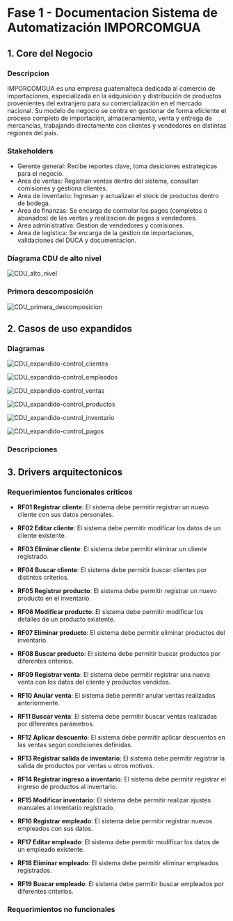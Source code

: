 # Fase 1 - Documentacion Sistema de Automatización IMPORCOMGUA

## 1. Core del Negocio
### Descripcion
IMPORCOMGUA es una empresa guatemalteca dedicada al comercio de importaciones, especializada en la adquisición y distribución de productos provenientes del extranjero para su comercialización en el mercado nacional. Su modelo de negocio se centra en gestionar de forma eficiente el proceso completo de importación, almacenamiento, venta y entrega de mercancías, trabajando directamente con clientes y vendedores en distintas regiones del país.

### Stakeholders
* Gerente general: Recibe reportes clave, toma desiciones estrategicas para el negocio. 
* Area de ventas: Registran ventas dentro del sistema, consultan comisiones y gestiona clientes.
* Area de inventario: Ingresan y actualizan el stock de productos dentro de bodega.
* Area de finanzas: Se encarga de controlar los pagos (completos o abonados) de las ventas y realizacion de pagos a vendedores.
* Area administrativa: Gestion de vendedores y comisiones.
* Area de logistica: Se encarga de la gestion de importaciones, validaciones del DUCA y documentacion.

### Diagrama CDU de alto nivel
![CDU_alto_nivel](./assets/CDU-ALTO-NIVEL.png)

### Primera descomposición
![CDU_primera_descomposicion](./assets/CDU-primera_descomposicion.png)

## 2. Casos de uso expandidos
### Diagramas
![CDU_expandido-control_clientes](./assets/cdu_expandidos/CDU_expandido-control_clientes.png)

![CDU_expandido-control_empleados](./assets/cdu_expandidos/CDU_expandido-control_empleados.png)

![CDU_expandido-control_ventas](./assets/cdu_expandidos/CDU_expandido-control_ventas.png)

![CDU_expandido-control_productos](./assets/cdu_expandidos/CDU_expandido-control_productos.png)

![CDU_expandido-control_inventario](./assets/cdu_expandidos/CDU_expandido-control_inventario.png)

![CDU_expandido-control_pagos](./assets/cdu_expandidos/CDU_expandido-control_pagos.png)

### Descripciones

## 3. Drivers arquitectonicos
### Requerimientos funcionales críticos
* **RF01 Registrar cliente**: El sistema debe permitir registrar un nuevo cliente con sus datos personales.

* **RF02 Editar cliente**: El sistema debe permitir modificar los datos de un cliente existente.

* **RF03 Eliminar cliente**: El sistema debe permitir eliminar un cliente registrado.

* **RF04 Buscar cliente**: El sistema debe permitir buscar clientes por distintos criterios.

* **RF05 Registrar producto**: El sistema debe permitir registrar un nuevo producto en el inventario.

* **RF06 Modificar producto**: El sistema debe permitir modificar los detalles de un producto existente.

* **RF07 Eliminar producto**: El sistema debe permitir eliminar productos del inventario.

* **RF08 Buscar producto**: El sistema debe permitir buscar productos por diferentes criterios.

* **RF09 Registrar venta**: El sistema debe permitir registrar una nueva venta con los datos del cliente y productos vendidos.

* **RF10 Anular venta**: El sistema debe permitir anular ventas realizadas anteriormente.

* **RF11 Buscar venta**: El sistema debe permitir buscar ventas realizadas por diferentes parámetros.

* **RF12 Aplicar descuento**: El sistema debe permitir aplicar descuentos en las ventas según condiciones definidas.

* **RF13 Registrar salida de inventario**: El sistema debe permitir registrar la salida de productos por ventas u otros motivos.

* **RF14 Registrar ingreso a inventario**: El sistema debe permitir registrar el ingreso de productos al inventario.

* **RF15 Modificar inventario**: El sistema debe permitir realizar ajustes manuales al inventario registrado.

* **RF16 Registrar empleado**: El sistema debe permitir registrar nuevos empleados con sus datos.

* **RF17 Editar empleado**: El sistema debe permitir modificar los datos de un empleado existente.

* **RF18 Eliminar empleado**: El sistema debe permitir eliminar empleados registrados.

* **RF19 Buscar empleado**: El sistema debe permitir buscar empleados por diferentes criterios.

### Requerimientos no funcionales